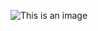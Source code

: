 ![This is an image](https://firebasestorage.googleapis.com/v0/b/login-3fe6a.appspot.com/o/Github%2FUntitled-1.png?alt=media&token=9edadd03-fbcf-47cd-846c-ca8ba781c0d1)
